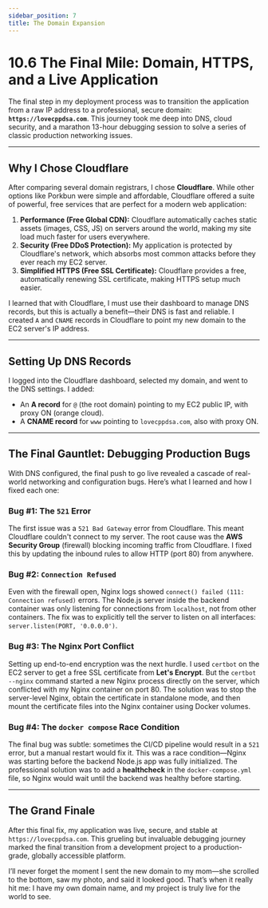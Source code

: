```yaml
---
sidebar_position: 7
title: The Domain Expansion
---
```



# 10.6 The Final Mile: Domain, HTTPS, and a Live Application

The final step in my deployment process was to transition the application from a raw IP address to a professional, secure domain: **`https://lovecppdsa.com`**. This journey took me deep into DNS, cloud security, and a marathon 13-hour debugging session to solve a series of classic production networking issues.

---

## Why I Chose Cloudflare

After comparing several domain registrars, I chose **Cloudflare**. While other options like Porkbun were simple and affordable, Cloudflare offered a suite of powerful, free services that are perfect for a modern web application:

1. **Performance (Free Global CDN):** Cloudflare automatically caches static assets (images, CSS, JS) on servers around the world, making my site load much faster for users everywhere.
2. **Security (Free DDoS Protection):** My application is protected by Cloudflare's network, which absorbs most common attacks before they ever reach my EC2 server.
3. **Simplified HTTPS (Free SSL Certificate):** Cloudflare provides a free, automatically renewing SSL certificate, making HTTPS setup much easier.

I learned that with Cloudflare, I must use their dashboard to manage DNS records, but this is actually a benefit—their DNS is fast and reliable. I created `A` and `CNAME` records in Cloudflare to point my new domain to the EC2 server's IP address.

---

## Setting Up DNS Records

I logged into the Cloudflare dashboard, selected my domain, and went to the DNS settings. I added:

- An **A record** for `@` (the root domain) pointing to my EC2 public IP, with proxy ON (orange cloud).
- A **CNAME record** for `www` pointing to `lovecppdsa.com`, also with proxy ON.

---

## The Final Gauntlet: Debugging Production Bugs

With DNS configured, the final push to go live revealed a cascade of real-world networking and configuration bugs. Here’s what I learned and how I fixed each one:

### Bug #1: The `521` Error

The first issue was a `521 Bad Gateway` error from Cloudflare. This meant Cloudflare couldn't connect to my server. The root cause was the **AWS Security Group** (firewall) blocking incoming traffic from Cloudflare. I fixed this by updating the inbound rules to allow HTTP (port 80) from anywhere.

### Bug #2: `Connection Refused`

Even with the firewall open, Nginx logs showed `connect() failed (111: Connection refused)` errors. The Node.js server inside the backend container was only listening for connections from `localhost`, not from other containers. The fix was to explicitly tell the server to listen on all interfaces: `server.listen(PORT, '0.0.0.0')`.

### Bug #3: The Nginx Port Conflict

Setting up end-to-end encryption was the next hurdle. I used `certbot` on the EC2 server to get a free SSL certificate from **Let's Encrypt**. But the `certbot --nginx` command started a new Nginx process directly on the server, which conflicted with my Nginx container on port 80. The solution was to stop the server-level Nginx, obtain the certificate in standalone mode, and then mount the certificate files into the Nginx container using Docker volumes.

### Bug #4: The `docker compose` Race Condition

The final bug was subtle: sometimes the CI/CD pipeline would result in a `521` error, but a manual restart would fix it. This was a race condition—Nginx was starting before the backend Node.js app was fully initialized. The professional solution was to add a **healthcheck** in the `docker-compose.yml` file, so Nginx would wait until the backend was healthy before starting.

---

## The Grand Finale

After this final fix, my application was live, secure, and stable at `https://lovecppdsa.com`. This grueling but invaluable debugging journey marked the final transition from a development project to a production-grade, globally accessible platform.

I’ll never forget the moment I sent the new domain to my mom—she scrolled to the bottom, saw my photo, and said it looked good. That’s when it really hit me: I have my own domain name, and my project is truly live for the world to see.